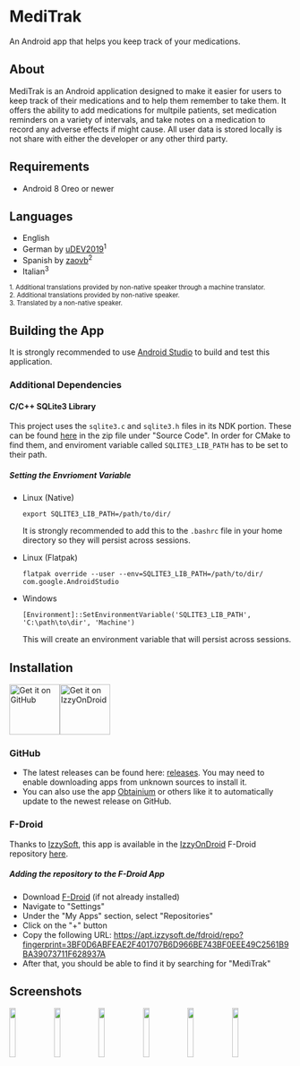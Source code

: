 # MediTrak
An Android app that helps you keep track of your medications.

## About

MediTrak is an Android application designed to make it easier for users to keep track of their medications and to help them remember to take them. It offers the ability to add medications for multpile patients, set medication reminders on a variety of intervals, and take notes on a medication to record any adverse effects if might cause. All user data is stored locally is not share with either the developer or any other third party.

## Requirements

- Android 8 Oreo or newer

## Languages

 - English
 - German by [uDEV2019](https://github.com/uDEV2019)<sup>1</sup>
 - Spanish by [zaovb](https://github.com/zaovb)<sup>2</sup>
 - Italian<sup>3</sup>

<div style="font-size: 0.8em;">
1. Additional translations provided by non-native speaker through a machine translator.<br>
2. Additional translations provided by non-native speaker.<br>
3. Translated by a non-native speaker.
</div>

## Building the App

It is strongly recommended to use [Android Studio](https://developer.android.com/studio) to build and test this application.

### Additional Dependencies
#### C/C++ SQLite3 Library

This project uses the ````sqlite3.c```` and ````sqlite3.h```` files in its NDK portion. These can be found [here](https://www.sqlite.org/download.html) in the zip file under "Source Code". In order for CMake to find them, and enviroment variable called ````SQLITE3_LIB_PATH```` has to be set to their path.

##### Setting the Envrioment Variable

- Linux (Native)
  ````
  export SQLITE3_LIB_PATH=/path/to/dir/
  ````

  It is strongly recommended to add this to the ````.bashrc```` file in your home directory so they will persist across sessions.

- Linux (Flatpak)

  ````
  flatpak override --user --env=SQLITE3_LIB_PATH=/path/to/dir/ com.google.AndroidStudio
  ````

- Windows
  ````
  [Environment]::SetEnvironmentVariable('SQLITE3_LIB_PATH', 'C:\path\to\dir', 'Machine')
  ````

  This will create an environment variable that will persist across sessions.

## Installation

<div style="display: flex;">
 <img src="https://github.com/machiav3lli/oandbackupx/blob/034b226cea5c1b30eb4f6a6f313e4dadcbb0ece4/badge_github.png" height="90" alt="Get it on GitHub" href="https://github.com/AdamGuidarini/MediTrak/releases"/>
 <img src="https://gitlab.com/IzzyOnDroid/repo/-/raw/master/assets/IzzyOnDroid.png" height=90 alt="Get it on IzzyOnDroid" href="https://apt.izzysoft.de/fdroid/index/apk/projects.medicationtracker"/>
</div>

### GitHub

- The latest releases can be found here: [releases](https://github.com/AdamGuidarini/MediTrak/releases). You may need to enable downloading apps from unknown sources to install it.
- You can also use the app [Obtainium](https://github.com/ImranR98/Obtainium) or others like it to automatically update to the newest release on GitHub.

### F-Droid

Thanks to [IzzySoft](https://github.com/IzzySoft), this app is available in the [IzzyOnDroid](https://apt.izzysoft.de/fdroid/) F-Droid repository [here](https://apt.izzysoft.de/fdroid/index/apk/projects.medicationtracker/).

##### Adding the repository to the F-Droid App

- Download [F-Droid](https://f-droid.org/) (if not already installed)
- Navigate to "Settings"
- Under the "My Apps" section, select "Repositories"
- Click on the "+" button
- Copy the following URL: https://apt.izzysoft.de/fdroid/repo?fingerprint=3BF0D6ABFEAE2F401707B6D966BE743BF0EEE49C2561B9BA39073711F628937A
- After that, you should be able to find it by searching for "MediTrak"

## Screenshots

<img src="https://github.com/AdamGuidarini/MediTrak/assets/45023561/63f322c3-8006-4ba9-8c2f-fa27cbb7001e" width="15%">
<img src="https://github.com/AdamGuidarini/MediTrak/assets/45023561/5a8bdc42-ee52-426a-bc2c-6f898fdb825e" width="15%">
<img src="https://github.com/AdamGuidarini/MediTrak/assets/45023561/e4da8dca-804b-4280-9315-9835f80d9e69" width="15%">
<img src="https://github.com/AdamGuidarini/MediTrak/assets/45023561/09d363b6-1514-4d92-a1fd-81cdf05b9644" width="15%">
<img src="https://github.com/AdamGuidarini/MediTrak/assets/45023561/19f32b0c-2ff5-4bff-9e2a-e65c285b247e" width="15%">
<img src="https://github.com/AdamGuidarini/MediTrak/assets/45023561/a8b4bd89-00a1-411e-ae69-6868ef85247f" width="15%">
